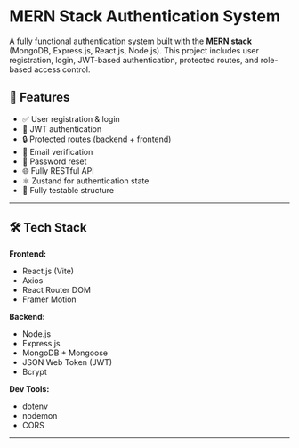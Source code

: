 # MERN Stack Authentication System

A fully functional authentication system built with the **MERN stack** (MongoDB, Express.js, React.js, Node.js). This project includes user registration, login, JWT-based authentication, protected routes, and role-based access control.

## 🚀 Features

- ✅ User registration & login
- 🔐 JWT authentication
- 🔒 Protected routes (backend + frontend)
- 📧 Email verification 
- 🔑 Password reset
- 🌐 Fully RESTful API
- ⚛️ Zustand for authentication state
- 🧪 Fully testable structure

---

## 🛠️ Tech Stack

**Frontend:**
- React.js (Vite)
- Axios
- React Router DOM
- Framer Motion

**Backend:**
- Node.js
- Express.js
- MongoDB + Mongoose
- JSON Web Token (JWT)
- Bcrypt

**Dev Tools:**
- dotenv
- nodemon
- CORS

---
